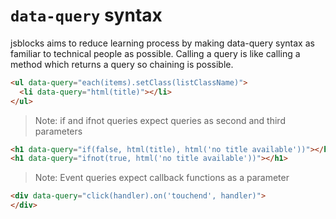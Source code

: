 # `data-query` syntax

jsblocks aims to reduce learning process by making data-query syntax as familiar to technical people as possible. Calling a query is like calling a method which returns a query so chaining is possible.

```html
<ul data-query="each(items).setClass(listClassName)">
  <li data-query="html(title)"></li>
</ul>
```

> Note: if and ifnot queries expect queries as second and third parameters

```html
<h1 data-query="if(false, html(title), html('no title available'))"></h1>
<h1 data-query="ifnot(true, html('no title available'))"></h1>
```

> Note: Event queries expect callback functions as a parameter

```html
<div data-query="click(handler).on('touchend', handler)">
</div>
```
